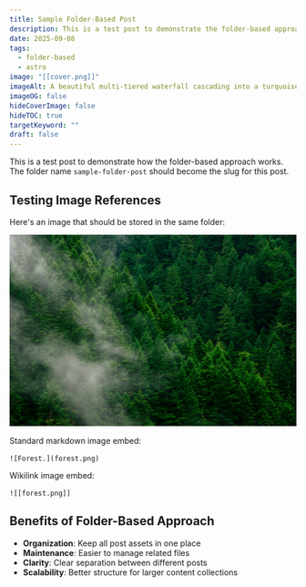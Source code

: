 ```yaml
---
title: Sample Folder-Based Post
description: This is a test post to demonstrate the folder-based approach
date: 2025-09-08
tags:
  - folder-based
  - astro
image: "[[cover.png]]"
imageAlt: A beautiful multi-tiered waterfall cascading into a turquoise lake surrounded by lush green forest.
imageOG: false
hideCoverImage: false
hideTOC: true
targetKeyword: ""
draft: false
---
```

This is a test post to demonstrate how the folder-based approach works. The folder name `sample-folder-post` should become the slug for this post.

## Testing Image References

Here's an image that should be stored in the same folder:

![Forest.](forest.png)

Standard markdown image embed: 

```
![Forest.](forest.png)
```

Wikilink image embed: 

```
![[forest.png]]
```
## Benefits of Folder-Based Approach

- **Organization**: Keep all post assets in one place
- **Maintenance**: Easier to manage related files
- **Clarity**: Clear separation between different posts
- **Scalability**: Better structure for larger content collections